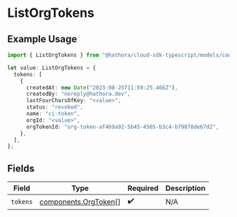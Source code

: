 # ListOrgTokens

## Example Usage

```typescript
import { ListOrgTokens } from "@hathora/cloud-sdk-typescript/models/components";

let value: ListOrgTokens = {
  tokens: [
    {
      createdAt: new Date("2023-08-25T11:59:25.466Z"),
      createdBy: "noreply@hathora.dev",
      lastFourCharsOfKey: "<value>",
      status: "revoked",
      name: "ci-token",
      orgId: "<value>",
      orgTokenId: "org-token-af469a92-5b45-4565-b3c4-b79878de67d2",
    },
  ],
};
```

## Fields

| Field                                                        | Type                                                         | Required                                                     | Description                                                  |
| ------------------------------------------------------------ | ------------------------------------------------------------ | ------------------------------------------------------------ | ------------------------------------------------------------ |
| `tokens`                                                     | [components.OrgToken](../../models/components/orgtoken.md)[] | :heavy_check_mark:                                           | N/A                                                          |